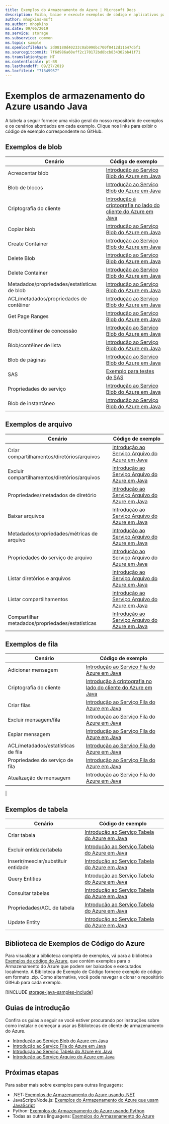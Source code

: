 ```yaml
---
title: Exemplos do Armazenamento do Azure | Microsoft Docs
description: Exiba, baixe e execute exemplos de código e aplicativos para o Armazenamento do Azure. Descubra exemplos de introdução a blobs, filas, tabelas e arquivos usando as bibliotecas do cliente de armazenamento do Java.
author: mhopkins-msft
ms.author: mhopkins
ms.date: 09/06/2019
ms.service: storage
ms.subservice: common
ms.topic: sample
ms.openlocfilehash: 2d08180d40233c0ab990bc700f0412d11647d5f1
ms.sourcegitcommit: 7f6d986a60eff2c170172bd8bcb834302bb41f71
ms.translationtype: HT
ms.contentlocale: pt-BR
ms.lasthandoff: 09/27/2019
ms.locfileid: "71349957"
---
```

# <a name="azure-storage-samples-using-java"></a>Exemplos de armazenamento do Azure usando Java

A tabela a seguir fornece uma visão geral do nosso repositório de exemplos e os cenários abordados em cada exemplo. Clique nos links para exibir o código de exemplo correspondente no GitHub.

## <a name="blob-samples"></a>Exemplos de blob

| **Cenário** | **Código de exemplo** |
|--------------|-----------------|
| Acrescentar blob | [Introdução ao Serviço Blob do Azure em Java](https://github.com/Azure-Samples/storage-blob-java-getting-started/blob/master/src/BlobBasics.java) |
| Blob de blocos | [Introdução ao Serviço Blob do Azure em Java](https://github.com/Azure-Samples/storage-blob-java-getting-started/blob/master/src/BlobBasics.java) |
| Criptografia do cliente | [Introdução à criptografia no lado do cliente do Azure em Java](https://github.com/Azure-Samples/storage-java-client-side-encryption) |
| Copiar blob | [Introdução ao Serviço Blob do Azure em Java](https://github.com/Azure-Samples/storage-blob-java-getting-started/blob/master/src/BlobBasics.java) |
| Create Container | [Introdução ao Serviço Blob do Azure em Java](https://github.com/Azure-Samples/storage-blob-java-getting-started/blob/master/src/BlobBasics.java) |
| Delete Blob | [Introdução ao Serviço Blob do Azure em Java](https://github.com/Azure-Samples/storage-blob-java-getting-started/blob/master/src/BlobBasics.java) |
| Delete Container | [Introdução ao Serviço Blob do Azure em Java](https://github.com/Azure-Samples/storage-blob-java-getting-started/blob/master/src/BlobBasics.java) |
| Metadados/propriedades/estatísticas de blob | [Introdução ao Serviço Blob do Azure em Java](https://github.com/Azure-Samples/storage-blob-java-getting-started/blob/master/src/BlobAdvanced.java) |
| ACL/metadados/propriedades de contêiner | [Introdução ao Serviço Blob do Azure em Java](https://github.com/Azure-Samples/storage-blob-java-getting-started/blob/master/src/BlobAdvanced.java) |
| Get Page Ranges | [Introdução ao Serviço Blob do Azure em Java](https://github.com/Azure-Samples/storage-blob-java-getting-started/blob/master/src/BlobBasics.java#L399) |
| Blob/contêiner de concessão | [Introdução ao Serviço Blob do Azure em Java](https://github.com/Azure-Samples/storage-blob-java-getting-started/blob/master/src/BlobBasics.java) |
| Blob/contêiner de lista | [Introdução ao Serviço Blob do Azure em Java](https://github.com/Azure-Samples/storage-blob-java-getting-started/blob/master/src/BlobBasics.java) |
| Blob de páginas | [Introdução ao Serviço Blob do Azure em Java](https://github.com/Azure-Samples/storage-blob-java-getting-started/blob/master/src/BlobBasics.java) |
| SAS | [Exemplo para testes de SAS](https://github.com/Azure/azure-storage-java/blob/89540f018f1160ce55619c6fe7b5f5ff57d0ce10/src/test/java/com/microsoft/azure/storage/Samples.java#L513) |
| Propriedades do serviço | [Introdução ao Serviço Blob do Azure em Java](https://github.com/Azure-Samples/storage-blob-java-getting-started/blob/master/src/BlobAdvanced.java) |
| Blob de instantâneo | [Introdução ao Serviço Blob do Azure em Java](https://github.com/Azure-Samples/storage-blob-java-getting-started/blob/master/src/BlobBasics.java) |

## <a name="file-samples"></a>Exemplos de arquivo

| **Cenário** | **Código de exemplo** |
|--------------|-----------------|
| Criar compartilhamentos/diretórios/arquivos | [Introdução ao Serviço Arquivo do Azure em Java](https://github.com/Azure-Samples/storage-file-java-getting-started/blob/master/src/FileBasics.java) |
| Excluir compartilhamentos/diretórios/arquivos | [Introdução ao Serviço Arquivo do Azure em Java](https://github.com/Azure-Samples/storage-file-java-getting-started/blob/master/src/FileBasics.java) |
| Propriedades/metadados de diretório | [Introdução ao Serviço Arquivo do Azure em Java](https://github.com/Azure-Samples/storage-file-java-getting-started/blob/master/src/FileAdvanced.java) |
| Baixar arquivos | [Introdução ao Serviço Arquivo do Azure em Java](https://github.com/Azure-Samples/storage-file-java-getting-started/blob/master/src/FileBasics.java) |
| Metadados/propriedades/métricas de arquivo | [Introdução ao Serviço Arquivo do Azure em Java](https://github.com/Azure-Samples/storage-file-java-getting-started/blob/master/src/FileAdvanced.java) |
| Propriedades do serviço de arquivo | [Introdução ao Serviço Arquivo do Azure em Java](https://github.com/Azure-Samples/storage-file-java-getting-started/blob/master/src/FileAdvanced.java) |
| Listar diretórios e arquivos | [Introdução ao Serviço Arquivo do Azure em Java](https://github.com/Azure-Samples/storage-file-java-getting-started/blob/master/src/FileBasics.java) |
| Listar compartilhamentos | [Introdução ao Serviço Arquivo do Azure em Java](https://github.com/Azure-Samples/storage-file-java-getting-started/blob/master/src/FileBasics.java) |
| Compartilhar metadados/propriedades/estatísticas | [Introdução ao Serviço Arquivo do Azure em Java](https://github.com/Azure-Samples/storage-file-java-getting-started/blob/master/src/FileAdvanced.java) |

## <a name="queue-samples"></a>Exemplos de fila

| **Cenário** | **Código de exemplo** |
|--------------|-----------------|
| Adicionar mensagem | [Introdução ao Serviço Fila do Azure em Java](https://github.com/Azure-Samples/storage-queue-java-getting-started/blob/master/src/QueueBasics.java#L63) |
| Criptografia do cliente | [Introdução à criptografia no lado do cliente do Azure em Java](https://github.com/Azure-Samples/storage-java-client-side-encryption/blob/master/src/gettingstarted/KeyVaultGettingStarted.java) |
| Criar filas | [Introdução ao Serviço Fila do Azure em Java](https://github.com/Azure-Samples/storage-queue-java-getting-started/blob/master/src/QueueBasics.java) |
| Excluir mensagem/fila | [Introdução ao Serviço Fila do Azure em Java](https://github.com/Azure-Samples/storage-queue-java-getting-started/blob/master/src/QueueBasics.java) |
| Espiar mensagem | [Introdução ao Serviço Fila do Azure em Java](https://github.com/Azure-Samples/storage-queue-java-getting-started/blob/master/src/QueueBasics.java) |
| ACL/metadados/estatísticas de fila | [Introdução ao Serviço Fila do Azure em Java](https://github.com/Azure-Samples/storage-queue-java-getting-started/blob/master/src/QueueAdvanced.java) |
| Propriedades do serviço de fila | [Introdução ao Serviço Fila do Azure em Java](https://github.com/Azure-Samples/storage-queue-java-getting-started/blob/master/src/QueueAdvanced.java) |
| Atualização de mensagem | [Introdução ao Serviço Fila do Azure em Java](https://github.com/Azure-Samples/storage-queue-java-getting-started/blob/master/src/QueueBasics.java)
|
## <a name="table-samples"></a>Exemplos de tabela

| **Cenário** | **Código de exemplo** |
|--------------|-----------------|
| Criar tabela | [Introdução ao Serviço Tabela do Azure em Java](https://github.com/Azure-Samples/storage-table-java-getting-started/blob/master/src/main/java/com/microsoft/azure/cosmosdb/tablesample/TableBasics.java) |
| Excluir entidade/tabela | [Introdução ao Serviço Tabela do Azure em Java](https://github.com/Azure-Samples/storage-table-java-getting-started/blob/master/src/main/java/com/microsoft/azure/cosmosdb/tablesample/TableBasics.java) |
| Inserir/mesclar/substituir entidade | [Introdução ao Serviço Tabela do Azure em Java](https://github.com/Azure-Samples/storage-table-java-getting-started/blob/master/src/main/java/com/microsoft/azure/cosmosdb/tablesample/TableBasics.java) |
| Query Entities | [Introdução ao Serviço Tabela do Azure em Java](https://github.com/Azure-Samples/storage-table-java-getting-started/blob/master/src/main/java/com/microsoft/azure/cosmosdb/tablesample/TableBasics.java) |
| Consultar tabelas | [Introdução ao Serviço Tabela do Azure em Java](https://github.com/Azure-Samples/storage-table-java-getting-started/blob/master/src/main/java/com/microsoft/azure/cosmosdb/tablesample/TableBasics.java) |
| Propriedades/ACL de tabela | [Introdução ao Serviço Tabela do Azure em Java](https://github.com/Azure-Samples/storage-table-java-getting-started/blob/master/src/main/java/com/microsoft/azure/cosmosdb/tablesample/TableAdvanced.java) |
| Update Entity | [Introdução ao Serviço Tabela do Azure em Java](https://github.com/Azure-Samples/storage-table-java-getting-started/blob/master/src/main/java/com/microsoft/azure/cosmosdb/tablesample/TableBasics.java) |
## <a name="azure-code-samples-library"></a>Biblioteca de Exemplos de Código do Azure

Para visualizar a biblioteca completa de exemplos, vá para a biblioteca [Exemplos de código do Azure](https://azure.microsoft.com/resources/samples/?service=storage), que contém exemplos para o Armazenamento do Azure que podem ser baixados e executados localmente. A Biblioteca de Exemplo de Código fornece exemplo de código em formato .zip. Como alternativa, você pode navegar e clonar o repositório GitHub para cada exemplo.

[!INCLUDE [storage-java-samples-include](../../../includes/storage-java-samples-include.md)]

## <a name="getting-started-guides"></a>Guias de introdução

Confira os guias a seguir se você estiver procurando por instruções sobre como instalar e começar a usar as Bibliotecas de cliente de armazenamento do Azure.

* [Introdução ao Serviço Blob do Azure em Java](../blobs/storage-quickstart-blobs-java.md)
* [Introdução ao Serviço Fila do Azure em Java](../queues/storage-java-how-to-use-queue-storage.md)
* [Introdução ao Serviço Tabela do Azure em Java](../../cosmos-db/table-storage-how-to-use-java.md)
* [Introdução ao Serviço Arquivo do Azure em Java](../files/storage-java-how-to-use-file-storage.md)

## <a name="next-steps"></a>Próximas etapas

Para saber mais sobre exemplos para outras linguagens:

* .NET: [Exemplos de Armazenamento do Azure usando .NET](storage-samples-dotnet.md)
* JavaScript/Node.js: [Exemplos do Armazenamento do Azure que usam JavaScript](storage-samples-javascript.md)
* Python: [Exemplos do Armazenamento do Azure usando Python](storage-samples-python.md)
* Todas as outras linguagens: [Exemplos do Armazenamento do Azure](storage-samples.md)

